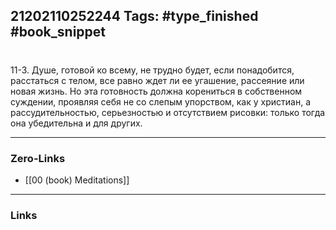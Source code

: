 21202110252244
Tags: #type_finished #book_snippet 
---
# 

 11-3. Душе, готовой ко всему, не трудно будет, если понадобится, расстаться с телом, все равно  ждет ли ее угашение, рассеяние или новая жизнь. Но эта готовность должна корениться в собственном суждении, проявляя себя не со слепым упорством, как у христиан, а рассудительностью, серьезностью и отсутствием рисовки: только тогда она убедительна и для других. 

---
### Zero-Links
 - [[00 (book) Meditations]]
---
### Links
